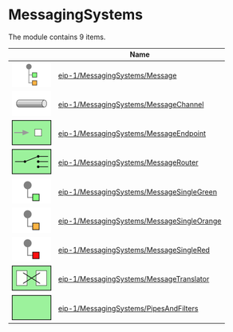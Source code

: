 # MessagingSystems

The module contains 9 items.



| |Name|
|:---:|---|
| ![illustration of eip-1/MessagingSystems/Message](../../eip-1/MessagingSystems/Message.png) | [eip-1/MessagingSystems/Message](../../eip-1/MessagingSystems/Message.md) |
| ![illustration of eip-1/MessagingSystems/MessageChannel](../../eip-1/MessagingSystems/MessageChannel.png) | [eip-1/MessagingSystems/MessageChannel](../../eip-1/MessagingSystems/MessageChannel.md) |
| ![illustration of eip-1/MessagingSystems/MessageEndpoint](../../eip-1/MessagingSystems/MessageEndpoint.png) | [eip-1/MessagingSystems/MessageEndpoint](../../eip-1/MessagingSystems/MessageEndpoint.md) |
| ![illustration of eip-1/MessagingSystems/MessageRouter](../../eip-1/MessagingSystems/MessageRouter.png) | [eip-1/MessagingSystems/MessageRouter](../../eip-1/MessagingSystems/MessageRouter.md) |
| ![illustration of eip-1/MessagingSystems/MessageSingleGreen](../../eip-1/MessagingSystems/MessageSingleGreen.png) | [eip-1/MessagingSystems/MessageSingleGreen](../../eip-1/MessagingSystems/MessageSingleGreen.md) |
| ![illustration of eip-1/MessagingSystems/MessageSingleOrange](../../eip-1/MessagingSystems/MessageSingleOrange.png) | [eip-1/MessagingSystems/MessageSingleOrange](../../eip-1/MessagingSystems/MessageSingleOrange.md) |
| ![illustration of eip-1/MessagingSystems/MessageSingleRed](../../eip-1/MessagingSystems/MessageSingleRed.png) | [eip-1/MessagingSystems/MessageSingleRed](../../eip-1/MessagingSystems/MessageSingleRed.md) |
| ![illustration of eip-1/MessagingSystems/MessageTranslator](../../eip-1/MessagingSystems/MessageTranslator.png) | [eip-1/MessagingSystems/MessageTranslator](../../eip-1/MessagingSystems/MessageTranslator.md) |
| ![illustration of eip-1/MessagingSystems/PipesAndFilters](../../eip-1/MessagingSystems/PipesAndFilters.png) | [eip-1/MessagingSystems/PipesAndFilters](../../eip-1/MessagingSystems/PipesAndFilters.md) |



